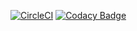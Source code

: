 [![CircleCI](https://circleci.com/gh/cdavidd/laboratorio_7.svg?style=svg)](https://circleci.com/gh/cdavidd/laboratorio_7)
[![Codacy Badge](https://api.codacy.com/project/badge/Grade/2740b6cbbdeb4dc6b4102f3562d1e590)](https://www.codacy.com/app/cdavidd/laboratorio_7?utm_source=github.com&amp;utm_medium=referral&amp;utm_content=cdavidd/laboratorio_7&amp;utm_campaign=Badge_Grade)